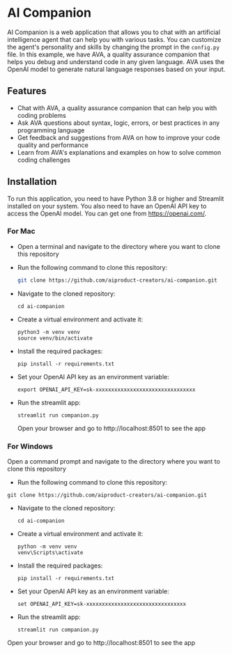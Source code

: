 # AI Companion

AI Companion is a web application that allows you to chat with an artificial intelligence agent that can help you with various tasks. You can customize the agent's personality and skills by changing the prompt in the `config.py` file. In this example, we have AVA, a quality assurance companion that helps you debug and understand code in any given language. AVA uses the OpenAI model to generate natural language responses based on your input.

## Features

- Chat with AVA, a quality assurance companion that can help you with coding problems
- Ask AVA questions about syntax, logic, errors, or best practices in any programming language
- Get feedback and suggestions from AVA on how to improve your code quality and performance
- Learn from AVA's explanations and examples on how to solve common coding challenges

## Installation

To run this application, you need to have Python 3.8 or higher and Streamlit installed on your system. You also need to have an OpenAI API key to access the OpenAI model. You can get one from https://openai.com/.

### For Mac

- Open a terminal and navigate to the directory where you want to clone this repository
- Run the following command to clone this repository:

    ```bash
    git clone https://github.com/aiproduct-creators/ai-companion.git
    ```
- Navigate to the cloned repository:

    ```
    cd ai-companion
    ```
- Create a virtual environment and activate it:
    ```
    python3 -m venv venv
    source venv/bin/activate
    ```
- Install the required packages:
    ```
    pip install -r requirements.txt
    ```
- Set your OpenAI API key as an environment variable:
    ```
    export OPENAI_API_KEY=sk-xxxxxxxxxxxxxxxxxxxxxxxxxxxxxxxx
    ```
- Run the streamlit app:
    ```
    streamlit run companion.py
    ```
    Open your browser and go to http://localhost:8501 to see the app

### For Windows
Open a command prompt and navigate to the directory where you want to clone this repository

- Run the following command to clone this repository:
```
git clone https://github.com/aiproduct-creators/ai-companion.git
```
- Navigate to the cloned repository:

    ```
    cd ai-companion
    ```
- Create a virtual environment and activate it:
    ```
    python -m venv venv
    venv\Scripts\activate
    ```
- Install the required packages:
    ```
    pip install -r requirements.txt
    ```
- Set your OpenAI API key as an environment variable:
    ```
    set OPENAI_API_KEY=sk-xxxxxxxxxxxxxxxxxxxxxxxxxxxxxxxx
    ```
- Run the streamlit app:
    ```
    streamlit run companion.py
    ```
Open your browser and go to http://localhost:8501 to see the app
